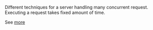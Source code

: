 Different techniques for a server handling many concurrent request. Executing a request takes fixed amount of time.

See [more](http://assenkolov.blogspot.nl/2012/06/performance-of-long-running-requests.html)


